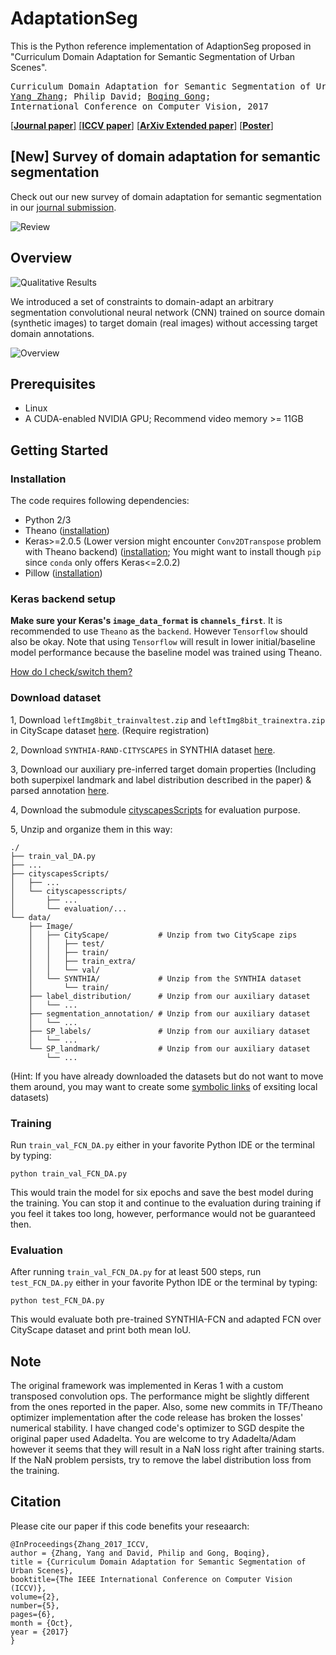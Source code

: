 # AdaptationSeg

This is the Python reference implementation of AdaptionSeg proposed in "Curriculum Domain Adaptation for Semantic Segmentation of Urban Scenes".

<pre>
Curriculum Domain Adaptation for Semantic Segmentation of Urban Scenes
<a href='https://yangzhang4065.github.io/'>Yang Zhang</a>; Philip David; <a href='http://crcv.ucf.edu/people/faculty/Gong/'>Boqing Gong</a>;
International Conference on Computer Vision, 2017
</pre>

[[**Journal paper**]](https://arxiv.org/pdf/1812.09953.pdf) [[**ICCV paper**]](https://github.com/YangZhang4065/AdaptationSeg/raw/master/pdf/ICCV_version.pdf) [[**ArXiv Extended paper**]](https://arxiv.org/abs/1707.09465) [[**Poster**]](https://github.com/YangZhang4065/AdaptationSeg/raw/master/pdf/ICCV2017-poster-v2.pdf)

## [New] Survey of domain adaptation for semantic segmentation

Check out our new survey of domain adaptation for semantic segmentation in our [journal submission](https://arxiv.org/pdf/1812.09953.pdf#page=13).

![Review](https://github.com/YangZhang4065/AdaptationSeg/blob/master/imgs/review.jpg)

## Overview

![Qualitative Results](https://github.com/YangZhang4065/AdaptationSeg/blob/master/imgs/qualitative_results.png)

We introduced a set of constraints to domain-adapt an arbitrary segmentation convolutional neural network (CNN) trained on source domain (synthetic images) to target domain (real images) without accessing target domain annotations.

![Overview](https://github.com/YangZhang4065/AdaptationSeg/blob/master/imgs/overview_cropped-1.png)

## Prerequisites
* Linux
* A CUDA-enabled NVIDIA GPU; Recommend video memory >= 11GB


## Getting Started

### Installation
The code requires following dependencies:
* Python 2/3
* Theano ([installation](http://deeplearning.net/software/theano/install_ubuntu.html))
* Keras>=2.0.5 (Lower version might encounter `Conv2DTranspose` problem with Theano backend) ([installation](https://keras.io/#installation); You might want to install though `pip` since `conda` only offers Keras<=2.0.2)
* Pillow ([installation](https://pillow.readthedocs.io/en/latest/installation.html))

### Keras backend setup

**Make sure your Keras's  `image_data_format` is `channels_first`**.
It is recommended to use `Theano` as the `backend`. However `Tensorflow` should also be okay. Note that using `Tensorflow` will result in lower initial/baseline model performance because the baseline model was trained using Theano.

[How do I check/switch them?](https://keras.io/backend/)


### Download dataset

1, Download `leftImg8bit_trainvaltest.zip` and `leftImg8bit_trainextra.zip` in CityScape dataset [here](https://www.cityscapes-dataset.com/login/). (Require registration)

2, Download `SYNTHIA-RAND-CITYSCAPES` in SYNTHIA dataset [here](http://synthia-dataset.com/download-2/).

3, Download our auxiliary pre-inferred target domain properties (Including both superpixel landmark and label distribution described in the paper) & parsed annotation [here](http://crcv.ucf.edu/data/adaptationseg/ICCV_dataset.zip).

4, Download the submodule [cityscapesScripts](https://github.com/YangZhang4065/cityscapesScripts/tree/c6d717acf7c57b51bd655f3739f3fbf00c7072f2) for evaluation purpose.

5, Unzip and organize them in this way:

```shell
./
├── train_val_DA.py
├── ...
├── cityscapesScripts/
│   ├── ...
│   └── cityscapesscripts/
│       ├── ...
│       └── evaluation/...
└── data/
    ├── Image/
    │   ├── CityScape/           # Unzip from two CityScape zips
    │   │   ├── test/
    │   │   ├── train/
    │   │   ├── train_extra/
    │   │   └── val/
    │   └── SYNTHIA/             # Unzip from the SYNTHIA dataset
    │       └── train/
    ├── label_distribution/      # Unzip from our auxiliary dataset
    │   └── ...
    ├── segmentation_annotation/ # Unzip from our auxiliary dataset
    │   └── ...
    ├── SP_labels/               # Unzip from our auxiliary dataset
    │   └── ...
    └── SP_landmark/             # Unzip from our auxiliary dataset
        └── ...
```
(Hint: If you have already downloaded the datasets but do not want to move them around, you may want to create some [symbolic links](https://kb.iu.edu/d/abbe) of exsiting local datasets)

### Training

Run `train_val_FCN_DA.py` either in your favorite Python IDE or the terminal by typing:

```shell
python train_val_FCN_DA.py
```

This would train the model for six epochs and save the best model during the training. You can stop it and continue to the evaluation during training if you feel it takes too long, however, performance would not be guaranteed then.

### Evaluation

After running `train_val_FCN_DA.py` for at least 500 steps, run `test_FCN_DA.py` either in your favorite Python IDE or the terminal by typing:

```shell
python test_FCN_DA.py
```

This would evaluate both pre-trained SYNTHIA-FCN and adapted FCN over CityScape dataset and print both mean IoU.

## Note
The original framework was implemented in Keras 1 with a custom transposed convolution ops. The performance might be slightly different from the ones reported in the paper. Also, some new commits in TF/Theano optimizer implementation after the code release has broken the losses' numerical stability. I have changed code's optimizer to SGD despite the original paper used Adadelta. You are welcome to try Adadelta/Adam however it seems that they will result in a NaN loss right after training starts. If the NaN problem persists, try to remove the label distribution loss from the training.

## Citation
Please cite our paper if this code benefits your reseaarch:
```
@InProceedings{Zhang_2017_ICCV,
author = {Zhang, Yang and David, Philip and Gong, Boqing},
title = {Curriculum Domain Adaptation for Semantic Segmentation of Urban Scenes},
booktitle={The IEEE International Conference on Computer Vision (ICCV)},
volume={2},
number={5},
pages={6},
month = {Oct},
year = {2017}
}
```
